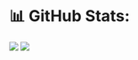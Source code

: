 # 📊 GitHub Stats: 
![](https://github-readme-stats.vercel.app/api?username=lequangthanh69420&theme=onedark&show_icons=true&hide_border=false&rank_icon=percentile&include_all_commits=false&count_private=false&show=reviews%2Cdiscussions_answered)
![](https://github-readme-stats.vercel.app/api/top-langs/?username=lequangthanh69420&theme=onedark&hide_border=false&layout=compact)
<!--&include_all_commits=false&count_private=false-->
<!--&exclude_repo=&theme=algolia,tokyonight,dracula-->
